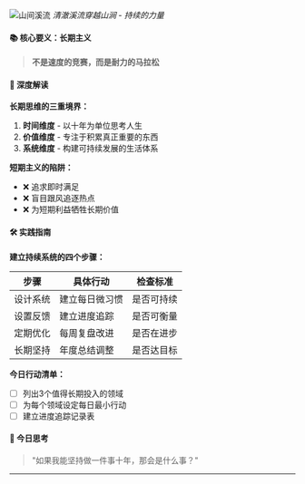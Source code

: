 ![山间溪流](https://images.pexels.com/photos/9758/nature-brook-creek-stream.jpg)
*清澈溪流穿越山涧 - 持续的力量*

#### 📚 核心要义：长期主义
> **不是速度的竞赛，而是耐力的马拉松**

#### 🎯 深度解读
**长期思维的三重境界：**
1. **时间维度** - 以十年为单位思考人生
2. **价值维度** - 专注于积累真正重要的东西
3. **系统维度** - 构建可持续发展的生活体系

**短期主义的陷阱：**
- ❌ 追求即时满足
- ❌ 盲目跟风追逐热点
- ❌ 为短期利益牺牲长期价值

#### 🛠️ 实践指南
**建立持续系统的四个步骤：**

| 步骤 | 具体行动 | 检查标准 |
|-----|----------|----------|
| 设计系统 | 建立每日微习惯 | 是否可持续 |
| 设置反馈 | 建立进度追踪 | 是否可衡量 |
| 定期优化 | 每周复盘改进 | 是否在进步 |
| 长期坚持 | 年度总结调整 | 是否达目标 |

**今日行动清单：**
- [ ] 列出3个值得长期投入的领域
- [ ] 为每个领域设定每日最小行动
- [ ] 建立进度追踪记录表

#### 🌈 今日思考
> "如果我能坚持做一件事十年，那会是什么事？"

---